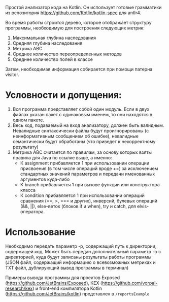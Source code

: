 Простой анализатор кода на Kotlin. Он использует готовые грамматики из репозитория https://github.com/Kotlin/kotlin-spec 
для antlr4.

Во время работы строится дерево, которое отображает структуру программы, необходимую для построения следующих метрик:
1. Максимальная глубина наследования
2. Средняя глубина наследования
3. Метрика ABC
4. Среднее количество переопределенных методов
5. Среднее количество полей в классе

Затем, необходимая информация собирается при помощи патерна visitor.

# Условности и допущения:
1. Вся программа представляет собой один модуль. Если в двух файлах указан пакет с одинаковым именем, 
   то они находятся в одном пакете.
2. Весь код, подаваемый на вход анализатору, должен быть валидным. Невалидные синтаксически файлы будут проигнорированы 
   (с неинформативным сообщением об ошибке), невалидные семантически будут обработаны (что приведет к некорректному 
   результату)
3. Метрика ABC считается по правилам, за основу которых взяты правила для Java по ссылке выше, а именно:
    * К assignment прибавляется 1 при использовании операции присвоения (в том числе операций вроде +=) за исключением 
      стандартных значений параметров и передачи именованных аргументов куда-либо
    * К branch прибавляется 1 при вызове функции или конструктора класса
    * К condition прибавляется 1 при использовании операций сравнения (==, >, === и других), инверсий, булевых операций 
      (&&, ||), else-веток (блоков if и when), try и catch, для elvis-оператора.

# Использование
Необходимо передать параметр -p, содержащий путь к директории, содержащей код. Может быть передан дополнительный 
параметр -o с директорией, куда будут записаны результаты работы программы (JSON файл, содержащий информацию о 
всевозможных метриках и TXT файл, дублирующий вывод программы в терминал)

Примеры вывода программы для проектов Exposed (https://github.com/JetBrains/Exposed), KEX 
(https://github.com/vorpal-research/kex) и front-end компилятора Kotlin (https://github.com/JetBrains/kotlin)
представлен в `/reportsExample`
